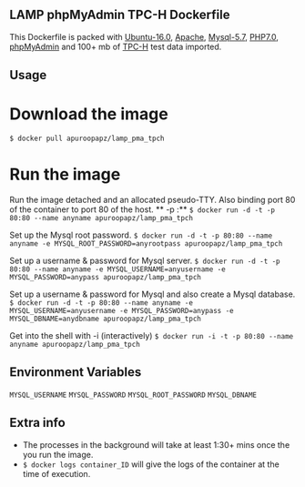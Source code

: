 ## LAMP phpMyAdmin TPC-H Dockerfile
This Dockerfile is packed with [Ubuntu-16.0](www.ubuntu.com), [Apache](www.apache.org), [Mysql-5.7](www.mysql.com), [PHP7.0](www.php.net), [phpMyAdmin](www.phpmyadmin.net) and 100+ mb of [TPC-H](http://www.tpc.org/tpch/) test data imported.

## Usage
# Download the image
`$ docker pull apuroopapz/lamp_pma_tpch`

# Run the image
Run the image detached and an allocated pseudo-TTY. Also binding port 80 of the container to port 80 of the host. ** -p <containerPort>:<hostPort>**
`$ docker run -d -t -p 80:80 --name anyname apuroopapz/lamp_pma_tpch`

Set up the Mysql root password.
`$ docker run -d -t -p 80:80 --name anyname -e MYSQL_ROOT_PASSWORD=anyrootpass apuroopapz/lamp_pma_tpch`

Set up a username & password for Mysql server.
`$ docker run -d -t -p 80:80 --name anyname -e MYSQL_USERNAME=anyusername -e MYSQL_PASSWORD=anypass apuroopapz/lamp_pma_tpch`

Set up a username & password for Mysql and also create a Mysql database.
`$ docker run -d -t -p 80:80 --name anyname -e MYSQL_USERNAME=anyusername -e MYSQL_PASSWORD=anypass -e MYSQL_DBNAME=anydbname apuroopapz/lamp_pma_tpch`

Get into the shell with -i (interactively)
`$ docker run -i -t -p 80:80 --name anyname apuroopapz/lamp_pma_tpch`

## Environment Variables
`MYSQL_USERNAME`
`MYSQL_PASSWORD`
`MYSQL_ROOT_PASSWORD`
`MYSQL_DBNAME`

## Extra info
* The processes in the background will take at least 1:30+ mins once the you run the image.
* `$ docker logs container_ID` will give the logs of the container at the time of execution.
